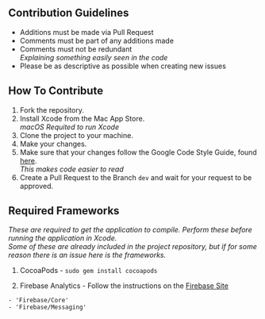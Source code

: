 ## Contribution Guidelines

- Additions must be made via Pull Request
- Comments must be part of any additions made
- Comments must not be redundant                                         
_Explaining something easily seen in the code_
- Please be as descriptive as possible when creating new issues


## How To Contribute
  1. Fork the repository.
  2. Install Xcode from the Mac App Store.                            
_macOS Requited to run Xcode_
  3. Clone the project to your machine.
  4. Make your changes.
  5. Make sure that your changes follow the Google Code Style Guide, found [here](https://developers.google.com/style/).             
_This makes code easier to read_
  6. Create a Pull Request to the Branch `dev` and wait for your request to be approved.
  
  ## Required Frameworks 
  _These are required to get the application to compile. Perform these before running the application in Xcode._              
  _Some of these are already included in the project repository, but if for some reason there is an issue here is the frameworks._
  
  1. CocoaPods  -  `sudo gem install cocoapods`
  
  2. Firebase Analytics - Follow the instructions on the [Firebase Site](https://firebase.google.com/docs/analytics/ios/start?gclid=CjwKCAjwo4jOBRBmEiwABWNaMTt6pAYCDfnQB2NZR2BaF8e3nqVV4ZOjarKqcyfcyzbzHC31GTS_QBoCUcEQAvD_BwE)
  
    - 'Firebase/Core'
    - 'Firebase/Messaging'
